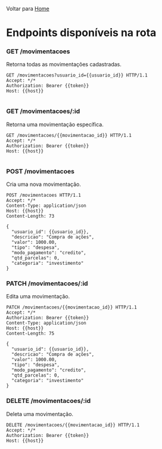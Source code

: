 Voltar para [Home](../../../README.md)

# Endpoints disponíveis na rota

### GET /movimentacoes

Retorna todas as movimentações cadastradas.

```http
GET /movimentacoes?usuario_id={{usuario_id}} HTTP/1.1
Accept: */*
Authorization: Bearer {{token}}
Host: {{host}}


```

### GET /movimentacoes/:id

Retorna uma movimentação específica.

```http
GET /movimentacoes/{{movimentacao_id}} HTTP/1.1
Accept: */*
Authorization: Bearer {{token}}
Host: {{host}}


```

### POST /movimentacoes

Cria uma nova movimentação.

```http
POST /movimentacoes HTTP/1.1
Accept: */*
Content-Type: application/json
Host: {{host}}
Content-Length: 73

{
  "usuario_id": {{usuario_id}},
  "descricao": "Compra de ações",
  "valor": 1000.00,
  "tipo": "despesa",
  "modo_pagamento": "credito",
  "qtd_parcelas": 0,
  "categoria": "investimento"
}
```

### PATCH /movimentacoes/:id

Edita uma movimentação.

```http
PATCH /movimentacoes/{{movimentacao_id}} HTTP/1.1
Accept: */*
Authorization: Bearer {{token}}
Content-Type: application/json
Host: {{host}}
Content-Length: 75

{
  "usuario_id": {{usuario_id}},
  "descricao": "Compra de ações",
  "valor": 1000.00,
  "tipo": "despesa",
  "modo_pagamento": "credito",
  "qtd_parcelas": 0,
  "categoria": "investimento"
}
```

### DELETE /movimentacoes/:id

Deleta uma movimentação.

```http
DELETE /movimentacoes/{{movimentacao_id}} HTTP/1.1
Accept: */*
Authorization: Bearer {{token}}
Host: {{host}}


```
